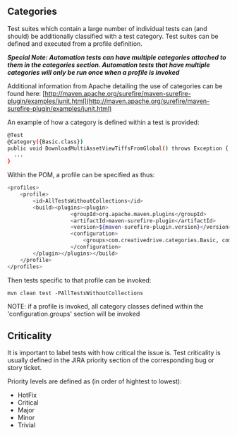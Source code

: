 ## Categories
Test suites which contain a large number of individual tests can (and should) be additionally classified with a test category.   Test suites can be defined and executed from a profile definition.


**_Special Note: Automation tests can have multiple categories attached to them in the categories section. Automation tests that have multiple categories will only be run once when a
profile is invoked_**



Additional information from Apache detailing the use of categories can be found here: [http://maven.apache.org/surefire/maven-surefire-plugin/examples/junit.html](http://maven.apache.org/surefire/maven-surefire-plugin/examples/junit.html)

An example of how a category is defined within a test is provided:
```sh
@Test
@Category({Basic.class})
public void DownloadMultiAssetViewTiffsFromGlobal() throws Exception {
  ...
}
```

Within the POM, a profile can be specified as thus:
```sh
<profiles>
  	<profile>
  		<id>AllTestsWithoutCollections</id>
  		<build><plugins><plugin>
  					<groupId>org.apache.maven.plugins</groupId>
  					<artifactId>maven-surefire-plugin</artifactId>
  					<version>${maven-surefire-plugin.version}</version>
  					<configuration>
  						<groups>com.creativedrive.categories.Basic, com.creativedrive.categories.Search, com.creativedrive.categories.Bug</groups>
  					</configuration>
  		</plugin></plugins></build>
  	</profile>
</profiles>
```

Then tests specific to that profile can be invoked:
```
mvn clean test -PAllTestsWithoutCollections
```
NOTE: if a profile is invoked, all category classes defined within the 'configuration.groups' section will be invoked

## Criticality
It is important to label tests with how critical the issue is.   Test criticality is usually defined in the JIRA priority section of the corresponding bug or story ticket.

Priority levels are defined as (in order of hightest to lowest):

- HotFix
- Critical
- Major
- Minor
- Trivial
